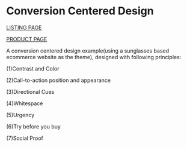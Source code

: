 # Conversion Centered Design

[LISTING PAGE](http://www.amituslab.com/github/ccd/listing.html)

[PRODUCT PAGE](http://www.amituslab.com/github/ccd/product.html)

A conversion centered design example(using a sunglasses based ecommerce website as the theme), designed with following principles:

(1)Contrast and Color

(2)Call-to-action position and appearance

(3)Directional Cues

(4)Whitespace

(5)Urgency

(6)Try before you buy

(7)Social Proof